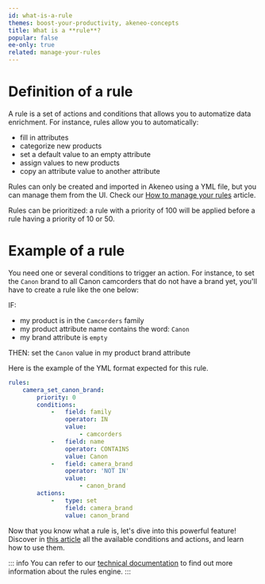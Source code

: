 ```yaml
---
id: what-is-a-rule
themes: boost-your-productivity, akeneo-concepts
title: What is a **rule**?
popular: false
ee-only: true
related: manage-your-rules
---
```


# Definition of a rule

A rule is a set of actions and conditions that allows you to automatize data enrichment.
For instance, rules allow you to automatically:
- fill in attributes
- categorize new products
- set a default value to an empty attribute
- assign values to new products
- copy an attribute value to another attribute

Rules can only be created and imported in Akeneo using a YML file, but you can manage them from the UI. Check our [How to manage your rules](manage-your-rules.html) article.

Rules can be prioritized: a rule with a priority of 100 will be applied before a rule having a priority of 10 or 50.

# Example of a rule

You need one or several conditions to trigger an action. For instance, to set the `Canon` brand to all Canon camcorders that do not have a brand yet, you'll have to create a rule like the one below:

IF:
- my product is in the `Camcorders` family
- my product attribute name contains the word: `Canon`
- my brand attribute is `empty`

THEN:
set the `Canon` value in my product brand attribute

Here is the example of the YML format expected for this rule.

```yaml
rules:
    camera_set_canon_brand:
        priority: 0
        conditions:
            -   field: family
                operator: IN
                value:
                    - camcorders
            -   field: name
                operator: CONTAINS
                value: Canon
            -   field: camera_brand
                operator: 'NOT IN'
                value:
                    - canon_brand
        actions:
            -   type: set
                field: camera_brand
                value: canon_brand
```

Now that you know what a rule is, let's dive into this powerful feature! Discover in [this article](get-started-with-the-rules-engine.html) all the available conditions and actions, and learn how to use them.

::: info
You can refer to our [technical documentation](https://docs.akeneo.com/latest/manipulate_pim_data/rule/general_information_on_rule_format.html#enrichment-rule-structure) to find out more information about the rules engine.
:::
